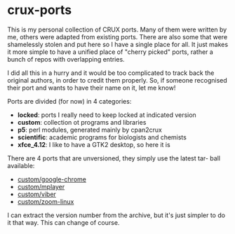 # crux-ports

This is my personal collection of CRUX ports. Many of them were written
by me, others were adapted from existing ports. There are also some that
were shamelessly stolen and put here so I have a single place for all.
It just makes it more simple to have a unified place of "cherry picked"
ports, rather a bunch of repos with overlapping entries.

I did all this in a hurry and it would be too complicated to track back
the original authors, in order to credit them properly. So, if someone
recognised their port and wants to have their name on it, let me know!

Ports are divided (for now) in 4 categories:
* **locked**: ports I really need to keep locked at indicated version
* **custom**: collection ot programs and libraries
* **p5**: perl modules, generated mainly by cpan2crux
* **scientific**: academic programs for biologists and chemists
* **xfce_4.12**: I like to have a GTK2 desktop, so here it is

There are 4 ports that are unversioned, they simply use the latest tar-
ball available:

* [custom/google-chrome](custom/google-chrome)
* [custom/mplayer](custom/mplayer)
* [custom/viber](custom/viber)
* [custom/zoom-linux](custom/zoom-linux)

I can extract the version number from the archive, but it's just simpler
to do it that way. This can change of course.

